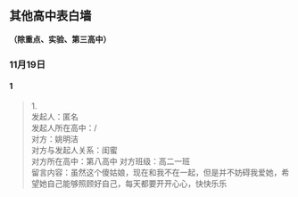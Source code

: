 ## 其他高中表白墙
**（除重点、实验、第三高中）**
### 11月19日
#### 1
> 1.<br>
> 发起人：匿名<br>
>发起人所在高中：/<br>
>对方：姚明洁<br>
>对方与发起人关系：闺蜜<br>
>对方所在高中：第八高中
>对方班级：高二一班<br>
>留言内容：虽然这个傻姑娘，现在和我不在一起，但是并不妨碍我爱她，希望她自己能够照顾好自己，每天都要开开心心，快快乐乐
